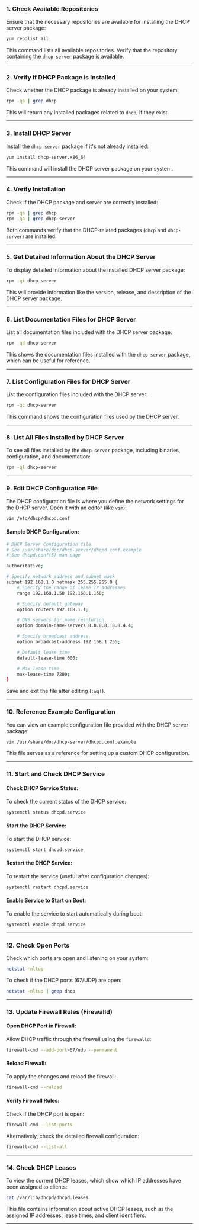 
### **1. Check Available Repositories**

Ensure that the necessary repositories are available for installing the DHCP server package:
```bash
yum repolist all
```
This command lists all available repositories. Verify that the repository containing the `dhcp-server` package is available.

---

### **2. Verify if DHCP Package is Installed**

Check whether the DHCP package is already installed on your system:
```bash
rpm -qa | grep dhcp
```
This will return any installed packages related to `dhcp`, if they exist.

---

### **3. Install DHCP Server**

Install the `dhcp-server` package if it's not already installed:
```bash
yum install dhcp-server.x86_64
```
This command will install the DHCP server package on your system.

---

### **4. Verify Installation**

Check if the DHCP package and server are correctly installed:
```bash
rpm -qa | grep dhcp
rpm -qa | grep dhcp-server
```
Both commands verify that the DHCP-related packages (`dhcp` and `dhcp-server`) are installed.

---

### **5. Get Detailed Information About the DHCP Server**

To display detailed information about the installed DHCP server package:
```bash
rpm -qi dhcp-server
```
This will provide information like the version, release, and description of the DHCP server package.

---

### **6. List Documentation Files for DHCP Server**

List all documentation files included with the DHCP server package:
```bash
rpm -qd dhcp-server
```
This shows the documentation files installed with the `dhcp-server` package, which can be useful for reference.

---

### **7. List Configuration Files for DHCP Server**

List the configuration files included with the DHCP server:
```bash
rpm -qc dhcp-server
```
This command shows the configuration files used by the DHCP server.

---

### **8. List All Files Installed by DHCP Server**

To see all files installed by the `dhcp-server` package, including binaries, configuration, and documentation:
```bash
rpm -ql dhcp-server
```

---

### **9. Edit DHCP Configuration File**

The DHCP configuration file is where you define the network settings for the DHCP server. Open it with an editor (like `vim`):
```bash
vim /etc/dhcp/dhcpd.conf
```

#### Sample DHCP Configuration:
```bash
# DHCP Server Configuration file. 
# See /usr/share/doc/dhcp-server/dhcpd.conf.example 
# See dhcpd.conf(5) man page 

authoritative;

# Specify network address and subnet mask 
subnet 192.168.1.0 netmask 255.255.255.0 { 
    # Specify the range of lease IP addresses 
    range 192.168.1.50 192.168.1.150; 

    # Specify default gateway 
    option routers 192.168.1.1; 

    # DNS servers for name resolution 
    option domain-name-servers 8.8.8.8, 8.8.4.4; 

    # Specify broadcast address 
    option broadcast-address 192.168.1.255; 

    # Default lease time 
    default-lease-time 600; 

    # Max lease time 
    max-lease-time 7200; 
}
```
Save and exit the file after editing (`:wq!`).

---

### **10. Reference Example Configuration**

You can view an example configuration file provided with the DHCP server package:
```bash
vim /usr/share/doc/dhcp-server/dhcpd.conf.example
```
This file serves as a reference for setting up a custom DHCP configuration.

---

### **11. Start and Check DHCP Service**

#### Check DHCP Service Status:
To check the current status of the DHCP service:
```bash
systemctl status dhcpd.service
```

#### Start the DHCP Service:
To start the DHCP service:
```bash
systemctl start dhcpd.service
```

#### Restart the DHCP Service:
To restart the service (useful after configuration changes):
```bash
systemctl restart dhcpd.service
```

#### Enable Service to Start on Boot:
To enable the service to start automatically during boot:
```bash
systemctl enable dhcpd.service
```

---

### **12. Check Open Ports**

Check which ports are open and listening on your system:
```bash
netstat -nltup
```

To check if the DHCP ports (67/UDP) are open:
```bash
netstat -nltup | grep dhcp
```

---

### **13. Update Firewall Rules (Firewalld)**

#### Open DHCP Port in Firewall:
Allow DHCP traffic through the firewall using the `firewalld`:
```bash
firewall-cmd --add-port=67/udp --permanent
```

#### Reload Firewall:
To apply the changes and reload the firewall:
```bash
firewall-cmd --reload
```

#### Verify Firewall Rules:
Check if the DHCP port is open:
```bash
firewall-cmd --list-ports
```
Alternatively, check the detailed firewall configuration:
```bash
firewall-cmd --list-all
```

---

### **14. Check DHCP Leases**

To view the current DHCP leases, which show which IP addresses have been assigned to clients:
```bash
cat /var/lib/dhcpd/dhcpd.leases
```
This file contains information about active DHCP leases, such as the assigned IP addresses, lease times, and client identifiers.

---

